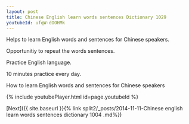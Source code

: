 ```yaml
---
layout: post
title: Chinese English learn words sentences Dictionary 1029 
youtubeId: ufqW-dOOHMk
---
```

 
 
Helps to learn English words and sentences for Chinese speakers.

Opportunitiy to repeat the words sentences. 

Practice English language. 
 
10 minutes practice every day. 
 
How to learn English words and sentences for Chinese speakers 
 
{% include youtubePlayer.html id=page.youtubeId %}
 
 
[Next]({{ site.baseurl }}{% link  split2/_posts/2014-11-11-Chinese english learn words sentences dictionary 1004 .md%})
 
